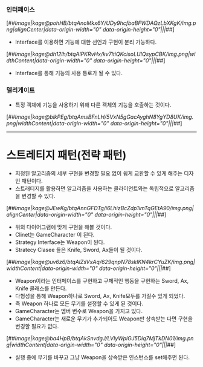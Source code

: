 ### 인터페이스

[##_Image|kage@pohHB/btqAnoMkx6Y/UDy9hcfbaBFWDAQzLbXKgK/img.png|alignCenter|data-origin-width="0" data-origin-height="0"|||_##]
- Interface를 이용하면 기능에 대한 선언과 구현이 분리 가능하다.

[##_Image|kage@dh12lh/btqAlPKRvHx/kv7ltiQKcisoLUIQsypCBK/img.png|widthContent|data-origin-width="0" data-origin-height="0"|||_##]
- Interface를 통해 기능의 사용 통로가 될 수 있다.

### 델리게이트
- 특정 객체에 기능을 사용하기 위해 다른 객체의 기능을 호출하는 것이다.

[##_Image|kage@bikPEg/btqAmsBFnLH/5VxN5gGacAyghN8YgYD8UK/img.png|widthContent|data-origin-width="0" data-origin-height="0"|||_##]

---

# 스트레티지 패턴(전략 패턴)

- 지정된 알고리즘의 세부 구현을 변경할 필요 없이 쉽게 교환할 수 있게 해주는 디자인 패턴이다.
- 스트래티지를 활용하면 알고리즘을 사용하는 클라이언트와는 독립적으로 알고리즘을 변경할 수 있다.

[##_Image|kage@JEwKg/btqAnnGFDTg/i6LhizBcZdp1imTqGEtA90/img.png|alignCenter|data-origin-width="0" data-origin-height="0"|||_##]

- 위의 다이어그램에 맞게 구현을 해볼 것이다.
- Clinet는 GameCharacter 이 된다.
- Strategy Interface는 Weapon이 된다.
- Stratecy Clasee 들은 Knife, Sword, Ax들이 될 것이다.

[##_Image|kage@uv6z6/btqAlZsVxAq/629qnpN78sklKN4krCYuZK/img.png|widthContent|data-origin-width="0" data-origin-height="0"|||_##]

- Weapon이라는 인터페이스를 구현하고 구체적인 행동을 구현하는 Sword, Ax, Knife 클래스를 만든다.
- 다형성을 통해 Weapon하나로 Sword, Ax, Knife모두를 가질수 있게 되었다.
- 즉 Weapon 하나로 모든 무기를 설정할 수 있게 된 것이다.
- GameCharacter는 멤버 변수로 Weapon을 가지고 있다.
- GameCharacter는 새로운 무기가 추가되어도 Weapon만 상속받는 다면 구현을 변경할 필요가 없다.

[##_Image|kage@ba4HpB/btqAkSnvdgJ/LVIyWplGJ5Diq7MjTkDN01/img.png|widthContent|data-origin-width="0" data-origin-height="0"|||_##]


- 실행 중에 무기를 바꾸고 그냥 Weapon을 상속받은 인스턴스를 set해주면 된다.
